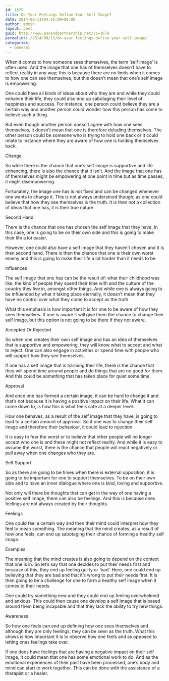 ```yaml
---
id: 1679
title: Do Your Feelings Define Your Self Image?
date: 2014-08-11T04:56:00+00:00
author: admin
layout: post
guid: http://www.ascendpartnership.net/?p=1679
permalink: /2014/08/11/do-your-feelings-define-your-self-image/
categories:
  - General
---
```

When it comes to how someone sees themselves, the term ‘self image&#8217; is often used. And the image that one has of themselves doesn&#8217;t have to reflect reality in any way; this is because there are no limits when it comes to how one can see themselves, but this doesn&#8217;t mean that one&#8217;s self image is empowering.

One could have all kinds of ideas about who they are and while they could enhance their life, they could also end up sabotaging their level of happiness and success. For instance, one person could believe they are a certain way and another person could wonder how this person has come to believe such a thing.

But even though another person doesn&#8217;t agree with how one sees themselves, it doesn&#8217;t mean that one is therefore deluding themselves. The other person could be someone who is trying to hold one back or it could relate to instance where they are aware of how one is holding themselves back.

Change

So while there is the chance that one&#8217;s self image is supportive and life enhancing, there is also the chance that it isn&#8217;t. And the image that one has of themselves might be empowering at one point in time but as time passes, it might disempowering.

Fortunately, the image one has is not fixed and can be changed whenever one wants to change it. This is not always understood though; as one could believe that how they see themselves is the truth. It is then not a collection of ideas that one has, it is their true nature.

Second Hand

There is the chance that one has chosen the self image that they have. In this case, one is going to be on their own side and this is going to make their life a lot easier.

However, one could also have a self image that they haven&#8217;t chosen and it is then second hand. There is then the chance that one is their own worst enemy and this is going to make their life a lot harder than it needs to be.

Influences

The self image that one has can be the result of: what their childhood was like, the kind of people they spend their time with and the culture of the country they live in, amongst other things. And while one is always going to be influenced by what it taking place eternally, it doesn&#8217;t mean that they have no control over what they come to accept as the truth.

What this emphasis is how important it is for one to be aware of how they sees themselves. If one is aware it will give them the chance to change their self image, but this option is not going to be there if they not aware.

Accepted Or Rejected

So when one creates their own self image and has an idea of themselves that is supportive and empowering, they will know what to accept and what to reject. One can also engage in activities or spend time with people who will support how they see themselves.

If one has a self image that is harming their life, there is the chance that they will spend time around people and do things that are no good for them. And this could be something that has taken place for quiet some time.

Approval

And once one has formed a certain image, it can be hard to change it and that&#8217;s not because it is having a positive impact on their life. What it can come down to, is how this is what feels safe at a deeper level.

How one behaves, as a result of the self image that they have, is going to lead to a certain amount of approval. So if one was to change their self image and therefore their behaviour, it could lead to rejection.

It is easy to fear the worst or to believe that other people will no longer accept who one is and these might not reflect reality. And while it is easy to assume the worst, there is the chance that people will react negatively or pull away when one changes who they are.

Self Support

So as there are going to be times when there is external opposition, it is going to be important for one to support themselves. To be on their own side and to have an inner dialogue where one is kind, loving and supportive.

Not only will there be thoughts that can get in the way of one having a positive self image, there can also be feelings. And this is because ones feelings are not always created by their thoughts.

Feelings

One could feel a certain way and then their mind could interpret how they feel to mean something. The meaning that the mind creates, as a result of how one feels, can end up sabotaging their chance of forming a healthy self image.

Examples

The meaning that the mind creates is also going to depend on the context that one is in. So let&#8217;s say that one decides to put their needs first and because of this, they end up feeling guilty or ‘bad&#8217;. Here, one could end up believing that they are bad and that it&#8217;s wrong to put their needs first. It is then going to be a challenge for one to form a healthy self image when it comes to their needs.

One could try something new and they could end up feeling overwhelmed and anxious. This could then cause one develop a self image that is based around them being incapable and that they lack the ability to try new things. 

Awareness

So how one feels can end up defining how one sees themselves and although they are only feelings, they can be seen as the truth. What this shows is how important it is to observe how one feels and as opposed to letting ones feelings take over.

If one does have feelings that are having a negative impact on their self image, it could mean that one has some emotional work to do. And as the emotional experiences of their past have been processed, one&#8217;s body and mind can start to work together. This can be done with the assistance of a therapist or a healer.